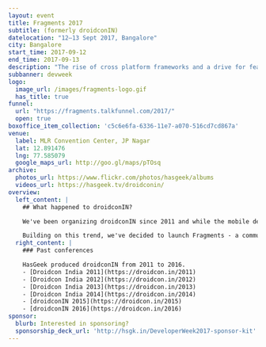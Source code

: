 ```yaml
---
layout: event
title: Fragments 2017
subtitle: (formerly droidconIN)
datelocation: "12–13 Sept 2017, Bangalore"
city: Bangalore
start_time: 2017-09-12
end_time: 2017-09-13
description: "The rise of cross platform frameworks and a drive for feature and design parity across platforms mean teams need to understand the mobile app ecosystem as whole, not just Android or iOS. Building on this trend, Fragments aims to build a community and conference that covers the mobile ecosystem as a whole."
subbanner: devweek
logo:
  image_url: /images/fragments-logo.gif
  has_title: true
funnel:
  url: "https://fragments.talkfunnel.com/2017/"
  open: true
boxoffice_item_collection: 'c5c6e6fa-6336-11e7-a070-516cd7cd867a'
venue:
  label: MLR Convention Center, JP Nagar
  lat: 12.891476
  lng: 77.585079
  google_maps_url: http://goo.gl/maps/pTOsq
archive:
  photos_url: https://www.flickr.com/photos/hasgeek/albums
  videos_url: https://hasgeek.tv/droidconin/
overview:
  left_content: |
    ## What happened to droidconIN?

    We've been organizing droidconIN since 2011 and while the mobile development landscape has been changing rapidly since, we have not. With the maturing of the mobile ecosystem, we are seeing more and more collaboration between mobile platform teams. The rise of cross platform frameworks and a drive for feature and design parity across platforms mean teams need to understand the mobile app ecosystem as whole, not just Android or iOS.

    Building on this trend, we've decided to launch Fragments - a community and conference that covers the mobile ecosystem as a whole. We will cover topics across Android, iOS, and even advancements in the mobile web, such as Progressive Web Apps.
  right_content: |
    ### Past conferences

    HasGeek produced droidconIN from 2011 to 2016.
    - [Droidcon India 2011](https://droidcon.in/2011)
    - [Droidcon India 2012](https://droidcon.in/2012)
    - [Droidcon India 2013](https://droidcon.in/2013)
    - [Droidcon India 2014](https://droidcon.in/2014)
    - [droidconIN 2015](https://droidcon.in/2015)
    - [droidconIN 2016](https://droidcon.in/2016)
sponsor:
  blurb: Interested in sponsoring?
  sponsorship_deck_url: 'http://hsgk.in/DeveloperWeek2017-sponsor-kit'
---
```

